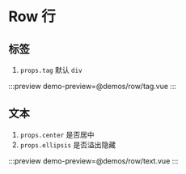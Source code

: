 # Row 行

## 标签

1. `props.tag` 默认 `div`

:::preview
demo-preview=@demos/row/tag.vue
:::

## 文本

1. `props.center` 是否居中
2. `props.ellipsis` 是否溢出隐藏

:::preview
demo-preview=@demos/row/text.vue
:::
